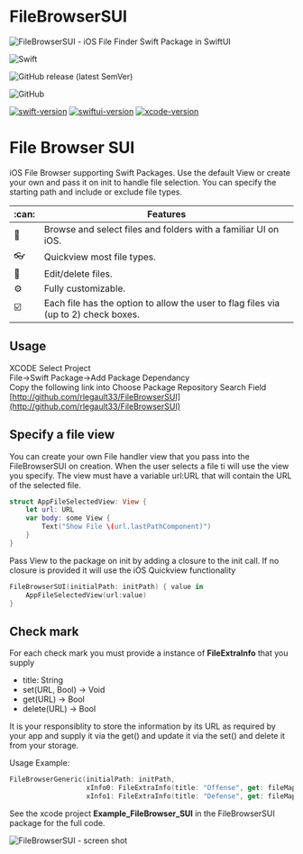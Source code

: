 # FileBrowserSUI
![FileBrowserSUI - iOS File Finder Swift Package in SwiftUI](https://raw.github.com/rlegault33/FileBrowserSUI/main/README.assets/FileBrowserSUI_Title.png)

![Swift](https://github.com/rlegault33/FileBrowserSUI/workflows/Swift/badge.svg?branch=main)
<!--[![Build Status](https://travis-ci.com/rlegault33/FileBrowserSUI.svg?branch=main)](https://travis-ci.com/rlegault33/FileBrowserSUI) -->
![GitHub release (latest SemVer)](https://img.shields.io/github/v/release/rlegault33/FileBrowserSUI)

![GitHub](https://img.shields.io/github/license/rlegault33/FileBrowserSUI)

[![swift-version](https://img.shields.io/badge/swift-5.3-brightgreen.svg)](https://github.com/apple/swift)
[![swiftui-version](https://img.shields.io/badge/swiftui-2.0-brightgreen)](https://developer.apple.com/documentation/swiftui)
[![xcode-version](https://img.shields.io/badge/xcode-12.3-brightgreen)](https://developer.apple.com/xcode/)



# File Browser SUI
iOS File Browser supporting Swift Packages. Use the default View or create your own and pass it on init to handle file selection. You can specify the starting path and include or exclude file types.

:can:                |  Features
--------------------------|----------------------------
:iphone: | Browse and select files and folders with a familiar UI on iOS.
:eyeglasses: | Quickview most file types.
:pencil: | Edit/delete files.
:gear: | Fully customizable.
:ballot_box_with_check: | Each file has the option to allow the user to flag files via (up to 2) check boxes.

## Usage
XCODE Select Project</br>
File->Swift Package->Add Package Dependancy</br>
Copy the following link into Choose Package Repository Search Field</br>
[http://github.com/rlegault33/FileBrowserSUI](http://github.com/rlegault33/FileBrowserSUI)

## Specify a file view
You can create your own File handler view that you pass into the FileBrowserSUI on creation. When the user selects a file ti will use the view you specify. The view must have a variable url:URL that will contain the URL of the selected file.

```swift
struct AppFileSelectedView: View {
    let url: URL
    var body: some View {
        Text("Show File \(url.lastPathComponent)")
    }
}
```

Pass View to the package on init by adding a closure to the init call. If no closure is provided it will use the iOS Quickview functionality
```swift
FileBrowserSUI(initialPath: initPath) { value in
    AppFileSelectedView(url:value)
}
```

## Check mark 
For each check mark you must provide a instance of **FileExtraInfo** that you supply 
* title: String
* set(URL, Bool) -> Void
* get(URL) -> Bool
* delete(URL) -> Bool 
 
It is your responsiblity to store the information by its URL as required by your app and supply it via the get() and update it via the set() and delete it from your storage.

Usage Example:
```swift
FileBrowserGeneric(initialPath: initPath,
                   xInfo0: FileExtraInfo(title: "Offense", get: fileMapInfo.get0, set: fileMapInfo.set0, delete: fileMapInfo.delete),
                   xInfo1: FileExtraInfo(title: "Defense", get: fileMapInfo.get1, set: fileMapInfo.set1, delete: fileMapInfo.delete))
```

See the xcode project **Example_FileBrowser_SUI** in the FileBrowserSUI package for the full code.


![FileBrowserSUI - screen shot](https://raw.github.com/rlegault33/FileBrowserSUI/main/README.assets/FileBrowserSUI_Shot1.png)


